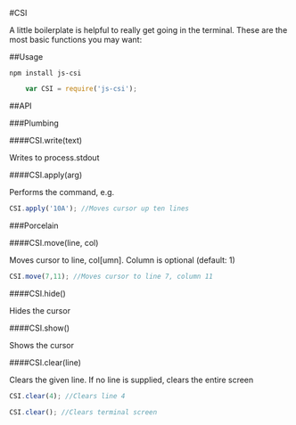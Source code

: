 #CSI

A little boilerplate is helpful to really get going in the terminal. These are the most basic functions you may want:

##Usage

```
npm install js-csi
```

```javascript
	var CSI = require('js-csi');
```

##API

###Plumbing

####CSI.write(text)

Writes to process.stdout

####CSI.apply(arg)

Performs the command, e.g.

```javascript
CSI.apply('10A'); //Moves cursor up ten lines
```

###Porcelain

####CSI.move(line, col)

Moves cursor to line, col[umn]. Column is optional (default: 1)

```javascript
CSI.move(7,11); //Moves cursor to line 7, column 11
```

####CSI.hide()

Hides the cursor

####CSI.show()

Shows the cursor

####CSI.clear(line)

Clears the given line. If no line is supplied, clears the entire screen

```javascript
CSI.clear(4); //Clears line 4
```

```javascript
CSI.clear(); //Clears terminal screen
```


